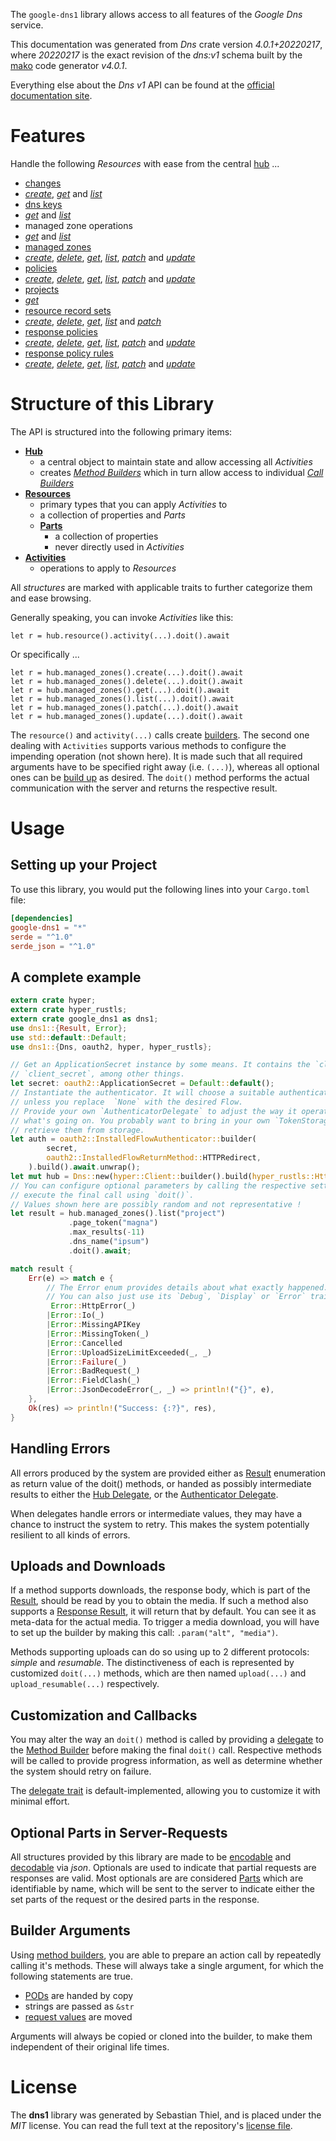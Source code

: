 <!---
DO NOT EDIT !
This file was generated automatically from 'src/generator/templates/api/README.md.mako'
DO NOT EDIT !
-->
The `google-dns1` library allows access to all features of the *Google Dns* service.

This documentation was generated from *Dns* crate version *4.0.1+20220217*, where *20220217* is the exact revision of the *dns:v1* schema built by the [mako](http://www.makotemplates.org/) code generator *v4.0.1*.

Everything else about the *Dns* *v1* API can be found at the
[official documentation site](https://cloud.google.com/dns/docs).
# Features

Handle the following *Resources* with ease from the central [hub](https://docs.rs/google-dns1/4.0.1+20220217/google_dns1/Dns) ... 

* [changes](https://docs.rs/google-dns1/4.0.1+20220217/google_dns1/api::Change)
 * [*create*](https://docs.rs/google-dns1/4.0.1+20220217/google_dns1/api::ChangeCreateCall), [*get*](https://docs.rs/google-dns1/4.0.1+20220217/google_dns1/api::ChangeGetCall) and [*list*](https://docs.rs/google-dns1/4.0.1+20220217/google_dns1/api::ChangeListCall)
* [dns keys](https://docs.rs/google-dns1/4.0.1+20220217/google_dns1/api::DnsKey)
 * [*get*](https://docs.rs/google-dns1/4.0.1+20220217/google_dns1/api::DnsKeyGetCall) and [*list*](https://docs.rs/google-dns1/4.0.1+20220217/google_dns1/api::DnsKeyListCall)
* managed zone operations
 * [*get*](https://docs.rs/google-dns1/4.0.1+20220217/google_dns1/api::ManagedZoneOperationGetCall) and [*list*](https://docs.rs/google-dns1/4.0.1+20220217/google_dns1/api::ManagedZoneOperationListCall)
* [managed zones](https://docs.rs/google-dns1/4.0.1+20220217/google_dns1/api::ManagedZone)
 * [*create*](https://docs.rs/google-dns1/4.0.1+20220217/google_dns1/api::ManagedZoneCreateCall), [*delete*](https://docs.rs/google-dns1/4.0.1+20220217/google_dns1/api::ManagedZoneDeleteCall), [*get*](https://docs.rs/google-dns1/4.0.1+20220217/google_dns1/api::ManagedZoneGetCall), [*list*](https://docs.rs/google-dns1/4.0.1+20220217/google_dns1/api::ManagedZoneListCall), [*patch*](https://docs.rs/google-dns1/4.0.1+20220217/google_dns1/api::ManagedZonePatchCall) and [*update*](https://docs.rs/google-dns1/4.0.1+20220217/google_dns1/api::ManagedZoneUpdateCall)
* [policies](https://docs.rs/google-dns1/4.0.1+20220217/google_dns1/api::Policy)
 * [*create*](https://docs.rs/google-dns1/4.0.1+20220217/google_dns1/api::PolicyCreateCall), [*delete*](https://docs.rs/google-dns1/4.0.1+20220217/google_dns1/api::PolicyDeleteCall), [*get*](https://docs.rs/google-dns1/4.0.1+20220217/google_dns1/api::PolicyGetCall), [*list*](https://docs.rs/google-dns1/4.0.1+20220217/google_dns1/api::PolicyListCall), [*patch*](https://docs.rs/google-dns1/4.0.1+20220217/google_dns1/api::PolicyPatchCall) and [*update*](https://docs.rs/google-dns1/4.0.1+20220217/google_dns1/api::PolicyUpdateCall)
* [projects](https://docs.rs/google-dns1/4.0.1+20220217/google_dns1/api::Project)
 * [*get*](https://docs.rs/google-dns1/4.0.1+20220217/google_dns1/api::ProjectGetCall)
* [resource record sets](https://docs.rs/google-dns1/4.0.1+20220217/google_dns1/api::ResourceRecordSet)
 * [*create*](https://docs.rs/google-dns1/4.0.1+20220217/google_dns1/api::ResourceRecordSetCreateCall), [*delete*](https://docs.rs/google-dns1/4.0.1+20220217/google_dns1/api::ResourceRecordSetDeleteCall), [*get*](https://docs.rs/google-dns1/4.0.1+20220217/google_dns1/api::ResourceRecordSetGetCall), [*list*](https://docs.rs/google-dns1/4.0.1+20220217/google_dns1/api::ResourceRecordSetListCall) and [*patch*](https://docs.rs/google-dns1/4.0.1+20220217/google_dns1/api::ResourceRecordSetPatchCall)
* [response policies](https://docs.rs/google-dns1/4.0.1+20220217/google_dns1/api::ResponsePolicy)
 * [*create*](https://docs.rs/google-dns1/4.0.1+20220217/google_dns1/api::ResponsePolicyCreateCall), [*delete*](https://docs.rs/google-dns1/4.0.1+20220217/google_dns1/api::ResponsePolicyDeleteCall), [*get*](https://docs.rs/google-dns1/4.0.1+20220217/google_dns1/api::ResponsePolicyGetCall), [*list*](https://docs.rs/google-dns1/4.0.1+20220217/google_dns1/api::ResponsePolicyListCall), [*patch*](https://docs.rs/google-dns1/4.0.1+20220217/google_dns1/api::ResponsePolicyPatchCall) and [*update*](https://docs.rs/google-dns1/4.0.1+20220217/google_dns1/api::ResponsePolicyUpdateCall)
* [response policy rules](https://docs.rs/google-dns1/4.0.1+20220217/google_dns1/api::ResponsePolicyRule)
 * [*create*](https://docs.rs/google-dns1/4.0.1+20220217/google_dns1/api::ResponsePolicyRuleCreateCall), [*delete*](https://docs.rs/google-dns1/4.0.1+20220217/google_dns1/api::ResponsePolicyRuleDeleteCall), [*get*](https://docs.rs/google-dns1/4.0.1+20220217/google_dns1/api::ResponsePolicyRuleGetCall), [*list*](https://docs.rs/google-dns1/4.0.1+20220217/google_dns1/api::ResponsePolicyRuleListCall), [*patch*](https://docs.rs/google-dns1/4.0.1+20220217/google_dns1/api::ResponsePolicyRulePatchCall) and [*update*](https://docs.rs/google-dns1/4.0.1+20220217/google_dns1/api::ResponsePolicyRuleUpdateCall)




# Structure of this Library

The API is structured into the following primary items:

* **[Hub](https://docs.rs/google-dns1/4.0.1+20220217/google_dns1/Dns)**
    * a central object to maintain state and allow accessing all *Activities*
    * creates [*Method Builders*](https://docs.rs/google-dns1/4.0.1+20220217/google_dns1/client::MethodsBuilder) which in turn
      allow access to individual [*Call Builders*](https://docs.rs/google-dns1/4.0.1+20220217/google_dns1/client::CallBuilder)
* **[Resources](https://docs.rs/google-dns1/4.0.1+20220217/google_dns1/client::Resource)**
    * primary types that you can apply *Activities* to
    * a collection of properties and *Parts*
    * **[Parts](https://docs.rs/google-dns1/4.0.1+20220217/google_dns1/client::Part)**
        * a collection of properties
        * never directly used in *Activities*
* **[Activities](https://docs.rs/google-dns1/4.0.1+20220217/google_dns1/client::CallBuilder)**
    * operations to apply to *Resources*

All *structures* are marked with applicable traits to further categorize them and ease browsing.

Generally speaking, you can invoke *Activities* like this:

```Rust,ignore
let r = hub.resource().activity(...).doit().await
```

Or specifically ...

```ignore
let r = hub.managed_zones().create(...).doit().await
let r = hub.managed_zones().delete(...).doit().await
let r = hub.managed_zones().get(...).doit().await
let r = hub.managed_zones().list(...).doit().await
let r = hub.managed_zones().patch(...).doit().await
let r = hub.managed_zones().update(...).doit().await
```

The `resource()` and `activity(...)` calls create [builders][builder-pattern]. The second one dealing with `Activities` 
supports various methods to configure the impending operation (not shown here). It is made such that all required arguments have to be 
specified right away (i.e. `(...)`), whereas all optional ones can be [build up][builder-pattern] as desired.
The `doit()` method performs the actual communication with the server and returns the respective result.

# Usage

## Setting up your Project

To use this library, you would put the following lines into your `Cargo.toml` file:

```toml
[dependencies]
google-dns1 = "*"
serde = "^1.0"
serde_json = "^1.0"
```

## A complete example

```Rust
extern crate hyper;
extern crate hyper_rustls;
extern crate google_dns1 as dns1;
use dns1::{Result, Error};
use std::default::Default;
use dns1::{Dns, oauth2, hyper, hyper_rustls};

// Get an ApplicationSecret instance by some means. It contains the `client_id` and 
// `client_secret`, among other things.
let secret: oauth2::ApplicationSecret = Default::default();
// Instantiate the authenticator. It will choose a suitable authentication flow for you, 
// unless you replace  `None` with the desired Flow.
// Provide your own `AuthenticatorDelegate` to adjust the way it operates and get feedback about 
// what's going on. You probably want to bring in your own `TokenStorage` to persist tokens and
// retrieve them from storage.
let auth = oauth2::InstalledFlowAuthenticator::builder(
        secret,
        oauth2::InstalledFlowReturnMethod::HTTPRedirect,
    ).build().await.unwrap();
let mut hub = Dns::new(hyper::Client::builder().build(hyper_rustls::HttpsConnectorBuilder::new().with_native_roots().https_or_http().enable_http1().enable_http2().build()), auth);
// You can configure optional parameters by calling the respective setters at will, and
// execute the final call using `doit()`.
// Values shown here are possibly random and not representative !
let result = hub.managed_zones().list("project")
             .page_token("magna")
             .max_results(-11)
             .dns_name("ipsum")
             .doit().await;

match result {
    Err(e) => match e {
        // The Error enum provides details about what exactly happened.
        // You can also just use its `Debug`, `Display` or `Error` traits
         Error::HttpError(_)
        |Error::Io(_)
        |Error::MissingAPIKey
        |Error::MissingToken(_)
        |Error::Cancelled
        |Error::UploadSizeLimitExceeded(_, _)
        |Error::Failure(_)
        |Error::BadRequest(_)
        |Error::FieldClash(_)
        |Error::JsonDecodeError(_, _) => println!("{}", e),
    },
    Ok(res) => println!("Success: {:?}", res),
}

```
## Handling Errors

All errors produced by the system are provided either as [Result](https://docs.rs/google-dns1/4.0.1+20220217/google_dns1/client::Result) enumeration as return value of
the doit() methods, or handed as possibly intermediate results to either the 
[Hub Delegate](https://docs.rs/google-dns1/4.0.1+20220217/google_dns1/client::Delegate), or the [Authenticator Delegate](https://docs.rs/yup-oauth2/*/yup_oauth2/trait.AuthenticatorDelegate.html).

When delegates handle errors or intermediate values, they may have a chance to instruct the system to retry. This 
makes the system potentially resilient to all kinds of errors.

## Uploads and Downloads
If a method supports downloads, the response body, which is part of the [Result](https://docs.rs/google-dns1/4.0.1+20220217/google_dns1/client::Result), should be
read by you to obtain the media.
If such a method also supports a [Response Result](https://docs.rs/google-dns1/4.0.1+20220217/google_dns1/client::ResponseResult), it will return that by default.
You can see it as meta-data for the actual media. To trigger a media download, you will have to set up the builder by making
this call: `.param("alt", "media")`.

Methods supporting uploads can do so using up to 2 different protocols: 
*simple* and *resumable*. The distinctiveness of each is represented by customized 
`doit(...)` methods, which are then named `upload(...)` and `upload_resumable(...)` respectively.

## Customization and Callbacks

You may alter the way an `doit()` method is called by providing a [delegate](https://docs.rs/google-dns1/4.0.1+20220217/google_dns1/client::Delegate) to the 
[Method Builder](https://docs.rs/google-dns1/4.0.1+20220217/google_dns1/client::CallBuilder) before making the final `doit()` call. 
Respective methods will be called to provide progress information, as well as determine whether the system should 
retry on failure.

The [delegate trait](https://docs.rs/google-dns1/4.0.1+20220217/google_dns1/client::Delegate) is default-implemented, allowing you to customize it with minimal effort.

## Optional Parts in Server-Requests

All structures provided by this library are made to be [encodable](https://docs.rs/google-dns1/4.0.1+20220217/google_dns1/client::RequestValue) and 
[decodable](https://docs.rs/google-dns1/4.0.1+20220217/google_dns1/client::ResponseResult) via *json*. Optionals are used to indicate that partial requests are responses 
are valid.
Most optionals are are considered [Parts](https://docs.rs/google-dns1/4.0.1+20220217/google_dns1/client::Part) which are identifiable by name, which will be sent to 
the server to indicate either the set parts of the request or the desired parts in the response.

## Builder Arguments

Using [method builders](https://docs.rs/google-dns1/4.0.1+20220217/google_dns1/client::CallBuilder), you are able to prepare an action call by repeatedly calling it's methods.
These will always take a single argument, for which the following statements are true.

* [PODs][wiki-pod] are handed by copy
* strings are passed as `&str`
* [request values](https://docs.rs/google-dns1/4.0.1+20220217/google_dns1/client::RequestValue) are moved

Arguments will always be copied or cloned into the builder, to make them independent of their original life times.

[wiki-pod]: http://en.wikipedia.org/wiki/Plain_old_data_structure
[builder-pattern]: http://en.wikipedia.org/wiki/Builder_pattern
[google-go-api]: https://github.com/google/google-api-go-client

# License
The **dns1** library was generated by Sebastian Thiel, and is placed 
under the *MIT* license.
You can read the full text at the repository's [license file][repo-license].

[repo-license]: https://github.com/Byron/google-apis-rsblob/main/LICENSE.md

